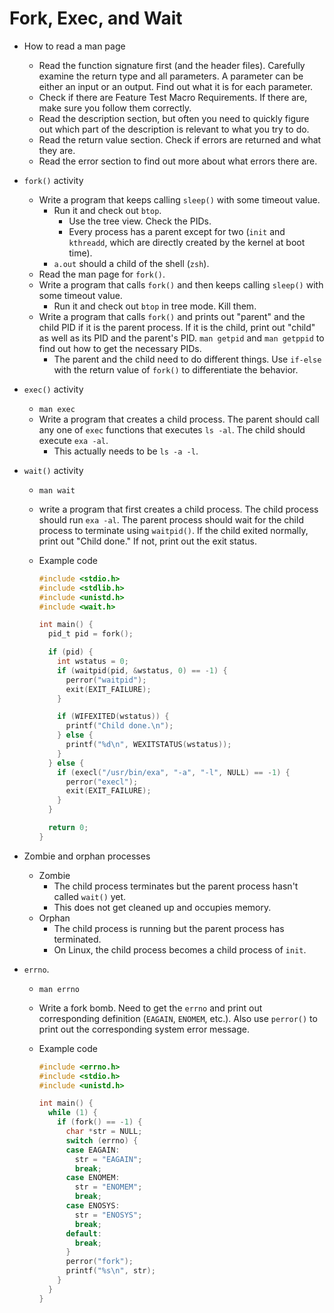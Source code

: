 # Fork, Exec, and Wait

* How to read a man page
    * Read the function signature first (and the header files). Carefully examine the return type
      and all parameters. A parameter can be either an input or an output. Find out what it is for
      each parameter.
    * Check if there are Feature Test Macro Requirements. If there are, make sure you follow them
      correctly.
    * Read the description section, but often you need to quickly figure out which part of the
      description is relevant to what you try to do.
    * Read the return value section. Check if errors are returned and what they are.
    * Read the error section to find out more about what errors there are.
* `fork()` activity
    * Write a program that keeps calling `sleep()` with some timeout value.
        * Run it and check out `btop`.
            * Use the tree view. Check the PIDs.
            * Every process has a parent except for two (`init` and `kthreadd`, which are directly
              created by the kernel at boot time).
        * `a.out` should a child of the shell (`zsh`).
    * Read the man page for `fork()`.
    * Write a program that calls `fork()` and then keeps calling `sleep()` with some timeout value.
        * Run it and check out `btop` in tree mode. Kill them.
    * Write a program that calls `fork()` and prints out "parent" and the child PID if it is the
      parent process. If it is the child, print out "child" as well as its PID and the parent's PID.
      `man getpid` and `man getppid` to find out how to get the necessary PIDs.
        * The parent and the child need to do different things. Use `if-else` with the return value
          of `fork()` to differentiate the behavior.
* `exec()` activity
    * `man exec`
    * Write a program that creates a child process. The parent should call any one of `exec`
      functions that executes `ls -al`. The child should execute `exa -al`.
        * This actually needs to be `ls -a -l`.
* `wait()` activity
    * `man wait`
    * write a program that first creates a child process. The child process should run `exa -al`.
      The parent process should wait for the child process to terminate using `waitpid()`. If the
      child exited normally, print out "Child done." If not, print out the exit status.
    * Example code

      ```c
      #include <stdio.h>
      #include <stdlib.h>
      #include <unistd.h>
      #include <wait.h>

      int main() {
        pid_t pid = fork();

        if (pid) {
          int wstatus = 0;
          if (waitpid(pid, &wstatus, 0) == -1) {
            perror("waitpid");
            exit(EXIT_FAILURE);
          }

          if (WIFEXITED(wstatus)) {
            printf("Child done.\n");
          } else {
            printf("%d\n", WEXITSTATUS(wstatus));
          }
        } else {
          if (execl("/usr/bin/exa", "-a", "-l", NULL) == -1) {
            perror("execl");
            exit(EXIT_FAILURE);
          }
        }

        return 0;
      }
      ```

* Zombie and orphan processes
    * Zombie
        * The child process terminates but the parent process hasn't called `wait()` yet.
        * This does not get cleaned up and occupies memory.
    * Orphan
        * The child process is running but the parent process has terminated.
        * On Linux, the child process becomes a child process of `init`.
* `errno`.
    * `man errno`
    * Write a fork bomb. Need to get the `errno` and print out corresponding definition (`EAGAIN`,
      `ENOMEM`, etc.). Also use `perror()` to print out the corresponding system error message.
    * Example code

      ```c
      #include <errno.h>
      #include <stdio.h>
      #include <unistd.h>

      int main() {
        while (1) {
          if (fork() == -1) {
            char *str = NULL;
            switch (errno) {
            case EAGAIN:
              str = "EAGAIN";
              break;
            case ENOMEM:
              str = "ENOMEM";
              break;
            case ENOSYS:
              str = "ENOSYS";
              break;
            default:
              break;
            }
            perror("fork");
            printf("%s\n", str);
          }
        }
      }
      ```
